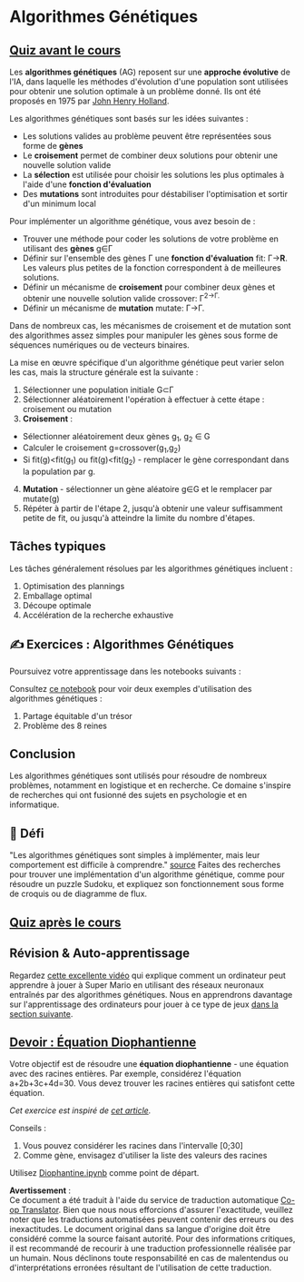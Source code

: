 <!--
CO_OP_TRANSLATOR_METADATA:
{
  "original_hash": "893aa368cb485da704b466a0f3775587",
  "translation_date": "2025-08-24T20:53:29+00:00",
  "source_file": "lessons/6-Other/21-GeneticAlgorithms/README.md",
  "language_code": "fr"
}
-->
# Algorithmes Génétiques

## [Quiz avant le cours](https://red-field-0a6ddfd03.1.azurestaticapps.net/quiz/121)

Les **algorithmes génétiques** (AG) reposent sur une **approche évolutive** de l'IA, dans laquelle les méthodes d'évolution d'une population sont utilisées pour obtenir une solution optimale à un problème donné. Ils ont été proposés en 1975 par [John Henry Holland](https://wikipedia.org/wiki/John_Henry_Holland).

Les algorithmes génétiques sont basés sur les idées suivantes :

* Les solutions valides au problème peuvent être représentées sous forme de **gènes**
* Le **croisement** permet de combiner deux solutions pour obtenir une nouvelle solution valide
* La **sélection** est utilisée pour choisir les solutions les plus optimales à l'aide d'une **fonction d'évaluation**
* Des **mutations** sont introduites pour déstabiliser l'optimisation et sortir d'un minimum local

Pour implémenter un algorithme génétique, vous avez besoin de :

 * Trouver une méthode pour coder les solutions de votre problème en utilisant des **gènes** g∈Γ
 * Définir sur l'ensemble des gènes Γ une **fonction d'évaluation** fit: Γ→**R**. Les valeurs plus petites de la fonction correspondent à de meilleures solutions.
 * Définir un mécanisme de **croisement** pour combiner deux gènes et obtenir une nouvelle solution valide crossover: Γ<sup>2</sub>→Γ.
 * Définir un mécanisme de **mutation** mutate: Γ→Γ.

Dans de nombreux cas, les mécanismes de croisement et de mutation sont des algorithmes assez simples pour manipuler les gènes sous forme de séquences numériques ou de vecteurs binaires.

La mise en œuvre spécifique d'un algorithme génétique peut varier selon les cas, mais la structure générale est la suivante :

1. Sélectionner une population initiale G⊂Γ
2. Sélectionner aléatoirement l'opération à effectuer à cette étape : croisement ou mutation
3. **Croisement** :
  * Sélectionner aléatoirement deux gènes g<sub>1</sub>, g<sub>2</sub> ∈ G
  * Calculer le croisement g=crossover(g<sub>1</sub>,g<sub>2</sub>)
  * Si fit(g)<fit(g<sub>1</sub>) ou fit(g)<fit(g<sub>2</sub>) - remplacer le gène correspondant dans la population par g.
4. **Mutation** - sélectionner un gène aléatoire g∈G et le remplacer par mutate(g)
5. Répéter à partir de l'étape 2, jusqu'à obtenir une valeur suffisamment petite de fit, ou jusqu'à atteindre la limite du nombre d'étapes.

## Tâches typiques

Les tâches généralement résolues par les algorithmes génétiques incluent :

1. Optimisation des plannings
1. Emballage optimal
1. Découpe optimale
1. Accélération de la recherche exhaustive

## ✍️ Exercices : Algorithmes Génétiques

Poursuivez votre apprentissage dans les notebooks suivants :

Consultez [ce notebook](../../../../../lessons/6-Other/21-GeneticAlgorithms/Genetic.ipynb) pour voir deux exemples d'utilisation des algorithmes génétiques :

1. Partage équitable d'un trésor
1. Problème des 8 reines

## Conclusion

Les algorithmes génétiques sont utilisés pour résoudre de nombreux problèmes, notamment en logistique et en recherche. Ce domaine s'inspire de recherches qui ont fusionné des sujets en psychologie et en informatique.

## 🚀 Défi

"Les algorithmes génétiques sont simples à implémenter, mais leur comportement est difficile à comprendre." [source](https://wikipedia.org/wiki/Genetic_algorithm) Faites des recherches pour trouver une implémentation d'un algorithme génétique, comme pour résoudre un puzzle Sudoku, et expliquez son fonctionnement sous forme de croquis ou de diagramme de flux.

## [Quiz après le cours](https://red-field-0a6ddfd03.1.azurestaticapps.net/quiz/221)

## Révision & Auto-apprentissage

Regardez [cette excellente vidéo](https://www.youtube.com/watch?v=qv6UVOQ0F44) qui explique comment un ordinateur peut apprendre à jouer à Super Mario en utilisant des réseaux neuronaux entraînés par des algorithmes génétiques. Nous en apprendrons davantage sur l'apprentissage des ordinateurs pour jouer à ce type de jeux [dans la section suivante](../22-DeepRL/README.md).

## [Devoir : Équation Diophantienne](../../../../../lessons/6-Other/21-GeneticAlgorithms/Diophantine.ipynb)

Votre objectif est de résoudre une **équation diophantienne** - une équation avec des racines entières. Par exemple, considérez l'équation a+2b+3c+4d=30. Vous devez trouver les racines entières qui satisfont cette équation.

*Cet exercice est inspiré de [cet article](https://habr.com/post/128704/).*

Conseils :

1. Vous pouvez considérer les racines dans l'intervalle [0;30]
1. Comme gène, envisagez d'utiliser la liste des valeurs des racines

Utilisez [Diophantine.ipynb](../../../../../lessons/6-Other/21-GeneticAlgorithms/Diophantine.ipynb) comme point de départ.

**Avertissement** :  
Ce document a été traduit à l'aide du service de traduction automatique [Co-op Translator](https://github.com/Azure/co-op-translator). Bien que nous nous efforcions d'assurer l'exactitude, veuillez noter que les traductions automatisées peuvent contenir des erreurs ou des inexactitudes. Le document original dans sa langue d'origine doit être considéré comme la source faisant autorité. Pour des informations critiques, il est recommandé de recourir à une traduction professionnelle réalisée par un humain. Nous déclinons toute responsabilité en cas de malentendus ou d'interprétations erronées résultant de l'utilisation de cette traduction.